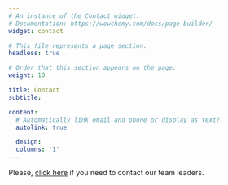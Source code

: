 ```yaml
---
# An instance of the Contact widget.
# Documentation: https://wowchemy.com/docs/page-builder/
widget: contact

# This file represents a page section.
headless: true

# Order that this section appears on the page.
weight: 10

title: Contact
subtitle:

content:
  # Automatically link email and phone or display as text?
  autolink: true

  design:
  columns: '1'
---
```


Please, [click here](https://www.csun.edu/health-human-development/kinesiology/ctbf-program-contact-form) if you need to contact our team leaders.
